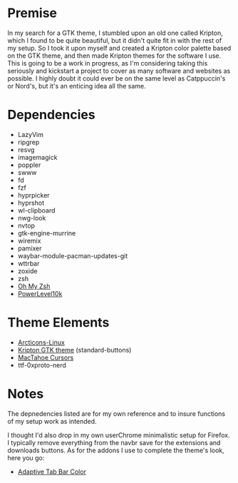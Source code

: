 # Premise
In my search for a GTK theme, I stumbled upon an old one called Kripton, which I found to be quite beautiful, but it didn't quite fit in with the rest of my setup. So I took it upon myself and created a Kripton color palette based on the GTK theme, and then made Kripton themes for the software I use. This is going to be a work in progress, as I'm considering taking this seriously and kickstart a project to cover as many software and websites as possible. I highly doubt it could ever be on the same level as Catppuccin's or Nord's, but it's an enticing idea all the same.

# Dependencies
- LazyVim
- ripgrep
- resvg
- imagemagick
- poppler
- swww
- fd
- fzf
- hyprpicker
- hyprshot
- wl-clipboard
- nwg-look
- nvtop
- gtk-engine-murrine
- wiremix
- pamixer
- waybar-module-pacman-updates-git
- wttrbar
- zoxide
- zsh
- [Oh My Zsh](https://ohmyz.sh/)
- [PowerLevel10k](https://github.com/romkatv/powerlevel10k)

# Theme Elements
- [Arcticons-Linux](https://aur.archlinux.org/packages/arcticons-icon-theme)
- [Kripton GTK theme](https://aur.archlinux.org/packages/kripton-theme-git) (standard-buttons)
- [MacTahoe Cursors](https://www.gnome-look.org/p/2305688)
- ttf-0xproto-nerd

# Notes
The depnedencies listed are for my own reference and to insure functions of my setup work as intended.

I thought I'd also drop in my own userChrome minimalistic setup for Firefox. I typically remove everything from the navbr save for the extensions and downloads buttons. As for the addons I use to complete the theme's look, here you go:

- [Adaptive Tab Bar Color](https://addons.mozilla.org/en-US/firefox/addon/adaptive-tab-bar-colour/)
